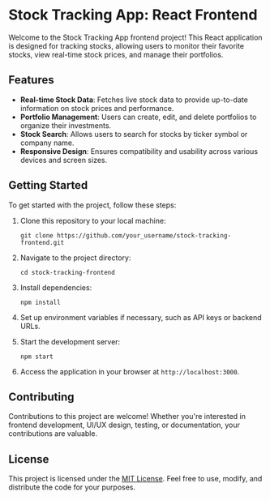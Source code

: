 # Stock Tracking App: React Frontend

Welcome to the Stock Tracking App frontend project! This React application is designed for tracking stocks, allowing users to monitor their favorite stocks, view real-time stock prices, and manage their portfolios.

## Features
- **Real-time Stock Data**: Fetches live stock data to provide up-to-date information on stock prices and performance.
- **Portfolio Management**: Users can create, edit, and delete portfolios to organize their investments.
- **Stock Search**: Allows users to search for stocks by ticker symbol or company name.
- **Responsive Design**: Ensures compatibility and usability across various devices and screen sizes.

## Getting Started
To get started with the project, follow these steps:

1. Clone this repository to your local machine:
   ```
   git clone https://github.com/your_username/stock-tracking-frontend.git
   ```

2. Navigate to the project directory:
   ```
   cd stock-tracking-frontend
   ```

3. Install dependencies:
   ```
   npm install
   ```

4. Set up environment variables if necessary, such as API keys or backend URLs.

5. Start the development server:
   ```
   npm start
   ```

6. Access the application in your browser at `http://localhost:3000`.

## Contributing
Contributions to this project are welcome! Whether you're interested in frontend development, UI/UX design, testing, or documentation, your contributions are valuable.

## License
This project is licensed under the [MIT License](LICENSE). Feel free to use, modify, and distribute the code for your purposes.
